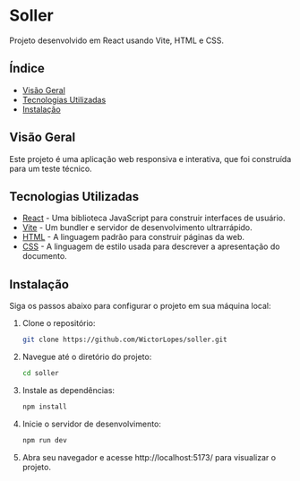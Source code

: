 # Soller

Projeto desenvolvido em React usando Vite, HTML e CSS.

## Índice

- [Visão Geral](#visão-geral)
- [Tecnologias Utilizadas](#tecnologias-utilizadas)
- [Instalação](#instalação)

## Visão Geral

Este projeto é uma aplicação web responsiva e interativa, que foi construída para um teste técnico.

## Tecnologias Utilizadas

- [React](https://reactjs.org/) - Uma biblioteca JavaScript para construir interfaces de usuário.
- [Vite](https://vitejs.dev/) - Um bundler e servidor de desenvolvimento ultrarrápido.
- [HTML](https://developer.mozilla.org/pt-BR/docs/Web/HTML) - A linguagem padrão para construir páginas da web.
- [CSS](https://developer.mozilla.org/pt-BR/docs/Web/CSS) - A linguagem de estilo usada para descrever a apresentação do documento.

## Instalação

Siga os passos abaixo para configurar o projeto em sua máquina local:

1. Clone o repositório:

   ```bash
   git clone https://github.com/WictorLopes/soller.git
   ```

2. Navegue até o diretório do projeto:

    ```bash
    cd soller
    ```

3. Instale as dependências:

    ```bash
    npm install
    ```

4. Inicie o servidor de desenvolvimento:

    ```bash
    npm run dev
    ```

5. Abra seu navegador e acesse http://localhost:5173/ para visualizar o projeto.
